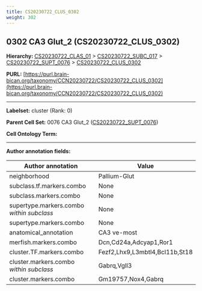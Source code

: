 ```yaml
---
title: CS20230722_CLUS_0302
weight: 302
---
```

## 0302 CA3 Glut_2 (CS20230722_CLUS_0302)
<b>Hierarchy: </b>
[CS20230722_CLAS_01](../CS20230722_CLAS_01) >
[CS20230722_SUBC_017](../CS20230722_SUBC_017) >
[CS20230722_SUPT_0076](../CS20230722_SUPT_0076) >
[CS20230722_CLUS_0302](../CS20230722_CLUS_0302)

**PURL:** [https://purl.brain-bican.org/taxonomy/CCN20230722/CS20230722_CLUS_0302](https://purl.brain-bican.org/taxonomy/CCN20230722/CS20230722_CLUS_0302)

---


**Labelset:** cluster (Rank: 0)

**Parent Cell Set:** 0076 CA3 Glut_2 ([CS20230722_SUPT_0076](../CS20230722_SUPT_0076))



**Cell Ontology Term:** 

[MARKER GENES.]: #


---

[TRANSFERRED ANNOTATIONS.]: #


[AUTHOR ANNOTATION FIELDS.]: #


**Author annotation fields:**

| Author annotation | Value |
|-------------------|-------|
|neighborhood|Pallium-Glut|
|subclass.tf.markers.combo|None|
|subclass.markers.combo|None|
|supertype.markers.combo _within subclass_|None|
|supertype.markers.combo|None|
|anatomical_annotation|CA3 ve-most|
|merfish.markers.combo|Dcn,Cd24a,Adcyap1,Ror1|
|cluster.TF.markers.combo|Fezf2,Lhx9,L3mbtl4,Bcl11b,St18|
|cluster.markers.combo _within subclass_|Gabrq,Vgll3|
|cluster.markers.combo|Gm19757,Nox4,Gabrq|
